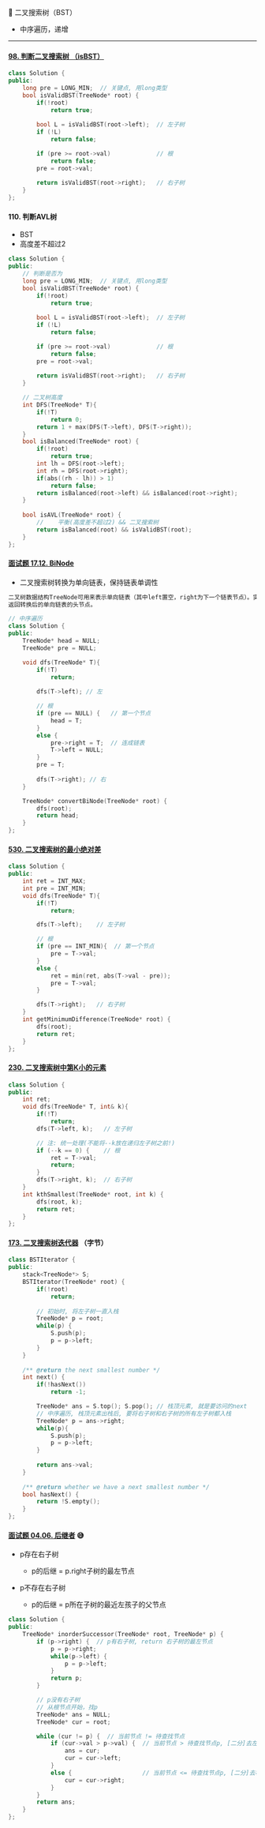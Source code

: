 :slightly_smiling_face: 二叉搜索树（BST）

- 中序遍历，递增

---

#### [98. 判断二叉搜索树 （isBST）](https://leetcode-cn.com/problems/validate-binary-search-tree/)

```c++
class Solution {
public:
    long pre = LONG_MIN;  // 关键点, 用long类型
    bool isValidBST(TreeNode* root) {
        if(!root)
            return true;
        
        bool L = isValidBST(root->left);  // 左子树
        if (!L)
            return false;

        if (pre >= root->val)             // 根
            return false;
        pre = root->val;
        
        return isValidBST(root->right);   // 右子树
    }
};
```

#### 110. 判断AVL树

- BST
- 高度差不超过2

```c++
class Solution {
public:
    // 判断是否为
    long pre = LONG_MIN;  // 关键点, 用long类型
    bool isValidBST(TreeNode* root) {
        if(!root)
            return true;
        
        bool L = isValidBST(root->left);  // 左子树
        if (!L)
            return false;

        if (pre >= root->val)             // 根
            return false;
        pre = root->val;
        
        return isValidBST(root->right);   // 右子树
    }

    // 二叉树高度
    int DFS(TreeNode* T){
        if(!T)
            return 0;
        return 1 + max(DFS(T->left), DFS(T->right));
    }
    bool isBalanced(TreeNode* root) {
        if(!root)
            return true;
        int lh = DFS(root->left);
        int rh = DFS(root->right);
        if(abs((rh - lh)) > 1)
            return false;
        return isBalanced(root->left) && isBalanced(root->right);
    }
    
    bool isAVL(TreeNode* root) {
        //    平衡(高度差不超过2) && 二叉搜索树
    	return isBalanced(root) && isValidBST(root);
    }
};
```



#### [面试题 17.12. BiNode](https://leetcode-cn.com/problems/binode-lcci/)

- 二叉搜索树转换为单向链表，保持链表单调性

```c++
二叉树数据结构TreeNode可用来表示单向链表（其中left置空，right为下一个链表节点）。实现一个方法，把二叉搜索树转换为单向链表，要求依然符合二叉搜索树的性质，转换操作应是原址的，也就是在原始的二叉搜索树上直接修改。
返回转换后的单向链表的头节点。
```

```c++
// 中序遍历
class Solution {
public:
    TreeNode* head = NULL;
    TreeNode* pre = NULL;

    void dfs(TreeNode* T){
        if(!T)
            return;
        
        dfs(T->left); // 左

        // 根
        if (pre == NULL) {   // 第一个节点
            head = T;
        }
        else {
            pre->right = T;  // 连成链表
            T->left = NULL;
        }
        pre = T;
        
        dfs(T->right); // 右
    }

    TreeNode* convertBiNode(TreeNode* root) {
        dfs(root);
        return head;
    }
};
```



#### [530. 二叉搜索树的最小绝对差](https://leetcode-cn.com/problems/minimum-absolute-difference-in-bst/)

```c++
class Solution {
public:
    int ret = INT_MAX;
    int pre = INT_MIN;
    void dfs(TreeNode* T){
        if(!T)
            return;

        dfs(T->left);    // 左子树

        // 根
        if (pre == INT_MIN){  // 第一个节点
            pre = T->val;
        }
        else {
            ret = min(ret, abs(T->val - pre));
            pre = T->val;
        }

        dfs(T->right);   // 右子树
    }
    int getMinimumDifference(TreeNode* root) {
        dfs(root);
        return ret;
    }
};
```



#### [230. 二叉搜索树中第K小的元素](https://leetcode-cn.com/problems/kth-smallest-element-in-a-bst/)

```c++
class Solution {
public:
    int ret;
    void dfs(TreeNode* T, int& k){
        if(!T)
            return;
        dfs(T->left, k);   // 左子树

        // 注: 统一处理(不能将--k放在递归左子树之前!)
        if (--k == 0) {    // 根
            ret = T->val;
            return;
        }      
        dfs(T->right, k);  // 右子树
    }
    int kthSmallest(TreeNode* root, int k) {
        dfs(root, k);
        return ret;        
    }
};
```

#### [173. 二叉搜索树迭代器](https://leetcode-cn.com/problems/binary-search-tree-iterator/) （字节）

```c++
class BSTIterator {
public:
    stack<TreeNode*> S;
    BSTIterator(TreeNode* root) {
        if(!root)
            return;
        
        // 初始时, 将左子树一直入栈
        TreeNode* p = root;
        while(p) {
            S.push(p);
            p = p->left;
        }
    }
    
    /** @return the next smallest number */
    int next() {
        if(!hasNext())
            return -1;

        TreeNode* ans = S.top(); S.pop(); // 栈顶元素, 就是要访问的next
        // 中序遍历, 栈顶元素出栈后, 要将右子树和右子树的所有左子树都入栈
        TreeNode* p = ans->right;
        while(p){
            S.push(p);
            p = p->left;
        }
        
        return ans->val;
    }
    
    /** @return whether we have a next smallest number */
    bool hasNext() {
        return !S.empty();
    }
};
```

#### [面试题 04.06. 后继者](https://leetcode-cn.com/problems/successor-lcci/) :sweat_smile:

- p存在右子树
  - p的后继 = p.right子树的最左节点

- p不存在右子树
  - p的后继 = p所在子树的最近左孩子的父节点

```c++
class Solution {
public:
    TreeNode* inorderSuccessor(TreeNode* root, TreeNode* p) {
        if (p->right) {  // p有右子树, return 右子树的最左节点
            p = p->right;
            while(p->left) {
                p = p->left;                
            }
            return p;
        }

        // p没有右子树
        // 从根节点开始，找p
        TreeNode* ans = NULL;
        TreeNode* cur = root;

        while (cur != p) {  // 当前节点 != 待查找节点
            if (cur->val > p->val) {  // 当前节点 > 待查找节点p, [二分]去左子树查找p
                ans = cur;
                cur = cur->left;
            }
            else {                    // 当前节点 <= 待查找节点p, [二分]去右子树查找p
                cur = cur->right;
            }
        }
        return ans;
    }
};
```

